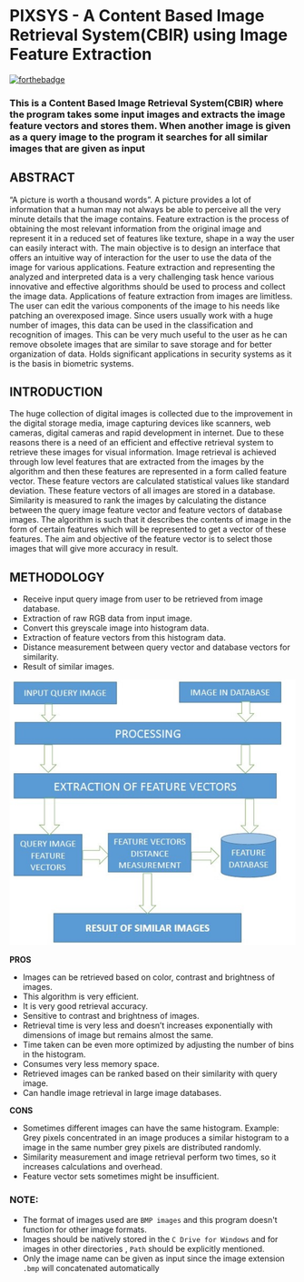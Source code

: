 # PIXSYS - A Content Based Image Retrieval System(CBIR) using Image Feature Extraction
[![forthebadge](https://forthebadge.com/images/badges/made-with-c-plus-plus.svg)](https://forthebadge.com)

### This is a Content Based Image Retrieval System(CBIR) where the program takes some input images and extracts the image feature vectors and stores them. When another image is given as a query image to the program it searches for all similar images that are given as input

## ABSTRACT
“A picture is worth a thousand words”. A picture provides a lot of information that a human may not always be able to perceive all the very minute details that the image contains.
Feature extraction is the process of obtaining the most relevant information from the original image and represent it in a reduced set of features like texture, shape in a way the user can easily interact with. The main objective is to design an interface that offers an intuitive way of interaction for the user to use the data of the image for various applications. Feature extraction and representing the analyzed and interpreted data is a very challenging task hence various innovative and effective algorithms should be used to process and collect the image data. Applications of feature extraction from images are limitless. The user can edit the various components of the image to his needs like patching an overexposed image. Since users usually work with a huge number of images, this data can be used in the classification and recognition of images. This can be very much useful to the user as he can remove obsolete images that are similar to save storage and for better organization of data. Holds significant applications in security systems as it is the basis in biometric systems.

## INTRODUCTION

The huge collection of digital images is collected due to the improvement in the digital storage media, image capturing devices like scanners, web cameras, digital cameras and rapid development in internet. Due to these reasons there is a need of an efficient and effective retrieval system to retrieve these images for visual information.
Image retrieval is achieved through low level features that are extracted from the images by the algorithm and then these features are represented in a form called feature vector. These feature vectors are calculated statistical values like standard deviation. These feature vectors of all images are stored in a database. Similarity is measured to rank the images by calculating the distance between the query image feature vector and feature vectors of database images. The algorithm is such that it describes the contents of image in the form of certain features which will be represented to get a vector of these features. The aim and objective of the feature vector is to select those images that will give more accuracy in result.


## **METHODOLOGY**
  * Receive input query image from user to be retrieved from image database.
  * Extraction of raw RGB data from input image.
  * Convert this greyscale image into histogram data.
  * Extraction of feature vectors from this histogram data.
  * Distance measurement between query vector and database vectors for similarity.
  * Result of similar images.
  
  ![Image of Flowchart](https://raw.githubusercontent.com/Defcon27/Content-Based-Image-Retrieval-CBIR-using-Image-Feature-Extraction/master/images/flow.jpg)


**PROS**
- Images can be retrieved based on color, contrast and brightness of images.
- This algorithm is very efficient.
- It is very good retrieval accuracy.
- Sensitive to contrast and brightness of images.
- Retrieval time is very less and doesn’t increases exponentially with dimensions of image but remains almost the same.
- Time taken can be even more optimized by adjusting the number of bins in the histogram.
- Consumes very less memory space. 
- Retrieved images can be ranked based on their similarity with query image.
- Can handle image retrieval in large image databases.

**CONS**
- Sometimes different images can have the same histogram.
 Example: Grey pixels concentrated in an image produces a similar histogram to a image in the same number grey pixels are distributed randomly.
- Similarity measurement and image retrieval perform two times, so it increases calculations and overhead.
- Feature vector sets sometimes might be insufficient.


### NOTE:
- The format of images used are `BMP images` and this program doesn't function for other image formats.
-  Images should be natively stored in the `C Drive for Windows`  and for images in other directories , `Path` should be explicitly mentioned.
- Only the image name can be given as input since the image extension `.bmp` will concatenated automatically
